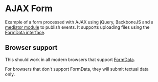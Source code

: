 
# AJAX Form 

Example of a form processed with AJAX using jQuery, BackboneJS and a [mediator module](http://addyosmani.com/largescalejavascript/#mediatorpattern) to publish events.
It supports uploading files using the [FormData interface](https://developer.mozilla.org/en-US/docs/Web/API/FormData).

## Browser support
This should work in all modern browsers that support [FormData](http://caniuse.com/#search=XMLHttpRequest%202).

For browsers that don't support FormData, they will submit textual data only.